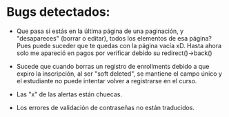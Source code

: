 # Bugs detectados:

- Que pasa si estás en la última página de una paginación, y "desapareces" (borrar o editar), todos los elementos de esa página? Pues puede suceder que te quedas con la página vacía xD. Hasta ahora solo me apareció en pagos por verificar debido su redirect()->back()

- Sucede que cuando borras un registro de enrollments debido a que expiro la inscripción, al ser "soft deleted", se mantiene el campo único y el estudiante no puede intentar volver a registrarse en el curso.

- Las "x" de las alertas están chuecas.

- Los errores de validación de contraseñas no están traducidos.
